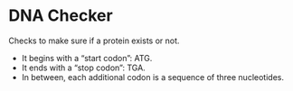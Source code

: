 # DNA Checker

Checks to make sure if a protein exists or not. 

- It begins with a “start codon”: ATG.
- It ends with a “stop codon”: TGA.
- In between, each additional codon is a sequence of three nucleotides.